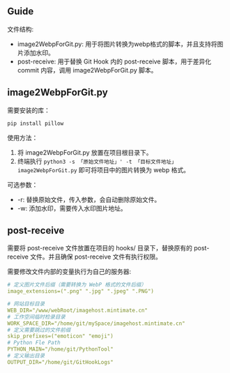 ## Guide

文件结构:
- image2WebpForGit.py: 用于将图片转换为webp格式的脚本，并且支持将图片添加水印。
- post-receive: 用于替换 Git Hook 内的 post-receive 脚本，用于差异化 commit 内容，调用 image2WebpForGit.py 脚本。

## image2WebpForGit.py

需要安装的库：
```bash
pip install pillow
```

使用方法：
1. 将 image2WebpForGit.py 放置在项目根目录下。
2. 终端执行 `python3 -s 「原始文件地址」' -t 「目标文件地址」 image2WebpForGit.py` 即可将项目中的图片转换为 webp 格式。

可选参数：
- -r: 替换原始文件，传入参数，会自动删除原始文件。
- -w: 添加水印，需要传入水印图片地址。

## post-receive
需要将 post-receive 文件放置在项目的 hooks/ 目录下，替换原有的 post-receive 文件。并且确保 post-receive 文件有执行权限。

需要修改文件内部的变量执行为自己的服务器:

```yaml
# 定义图片文件后缀（需要转换为 WebP 格式的文件后缀）
image_extensions=(".png" ".jpg" ".jpeg" ".PNG")

# 网站目标目录
WEB_DIR="/www/webRoot/imagehost.mintimate.cn"
# 工作空间临时检录目录
WORK_SPACE_DIR="/home/git/mySpace/imagehost.mintimate.cn"
# 定义需要跳过的文件前缀
skip_prefixes=("emoticon" "emoji")
# Python Fle Path
PYTHON_MAIN="/home/git/PythonTool"
# 定义输出目录
OUTPUT_DIR="/home/git/GitHookLogs"
```
